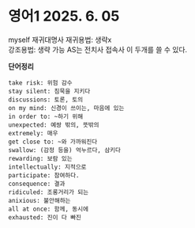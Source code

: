 # 영어1 2025.  6. 05
myself 재귀대명사
재귀용법: 생략x                               
강조용법: 생략 가능
AS는 전치사
     접속사 이 두개를 쓸 수 있다.


**단어정리**
```
take risk: 위험 감수
stay silent: 침묵을 지키다
discussions: 토론, 토의
on my mind: 신경이 쓰이는, 마음에 있는
in order to: ~하기 위해
unexpected: 예쌍 밖의, 뜻밖의
extremely: 매우
get close to: ~와 가까워진다
swallow: (감정 등을) 억누르다, 삼키다
rewarding: 보람 있는
intellectually: 지적으로
participate: 참여하다.
consequence: 결과
ridiculed: 조롱거리가 되는
anixious: 불안해하는
all at once: 함께, 동시에
exhausted: 진이 다 빠진
```
